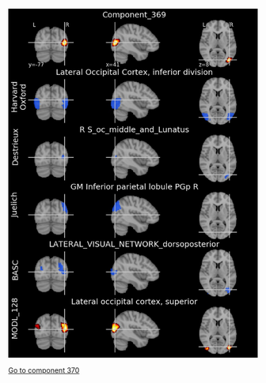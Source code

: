 


![369](preliminary/369.jpg "Component 369")

[Go to component 370](https://parietal-inria.github.io/MODL_atlas/512/370 "Component 370")